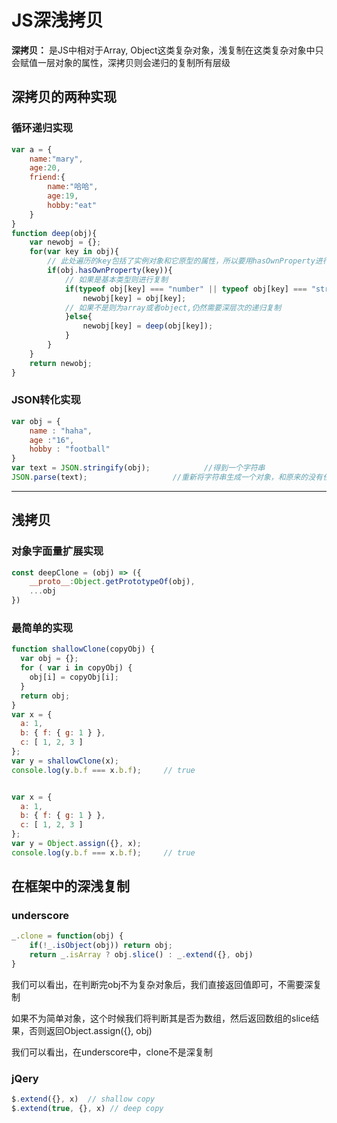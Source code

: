# JS深浅拷贝

**深拷贝：** 是JS中相对于Array, Object这类复杂对象，浅复制在这类复杂对象中只会赋值一层对象的属性，深拷贝则会递归的复制所有层级

## 深拷贝的两种实现

### 循环递归实现

```js
var a = {
    name:"mary",
    age:20,
    friend:{
        name:"哈哈",
        age:19,
        hobby:"eat"
    }
}
function deep(obj){
    var newobj = {};
    for(var key in obj){
        // 此处遍历的key包括了实例对象和它原型的属性，所以要用hasOwnProperty进行筛选(node环境不会，浏览器环境会列举原型属性)
        if(obj.hasOwnProperty(key)){
            // 如果是基本类型则进行复制
            if(typeof obj[key] === "number" || typeof obj[key] === "string" || typeof obj[key] === "boolean" || obj[key] === undefined || obj[key] === null){
                newobj[key] = obj[key];
            // 如果不是则为array或者object,仍然需要深层次的递归复制
            }else{
                newobj[key] = deep(obj[key]);
            }
        }
    }
    return newobj;
}
```

### JSON转化实现

```js
var obj = {
    name : "haha",
    age :"16",
    hobby : "football"
}
var text = JSON.stringify(obj);            //得到一个字符串
JSON.parse(text);                   //重新将字符串生成一个对象，和原来的没有任何关系
```

---

## 浅拷贝

### 对象字面量扩展实现

```js
const deepClone = (obj) => ({
    __proto__:Object.getPrototypeOf(obj),
    ...obj
})
```

### 最简单的实现

```js
function shallowClone(copyObj) {
  var obj = {};
  for ( var i in copyObj) {
    obj[i] = copyObj[i];
  }
  return obj;
}
var x = {
  a: 1,
  b: { f: { g: 1 } },
  c: [ 1, 2, 3 ]
};
var y = shallowClone(x);
console.log(y.b.f === x.b.f);     // true
```

```js

var x = {
  a: 1,
  b: { f: { g: 1 } },
  c: [ 1, 2, 3 ]
};
var y = Object.assign({}, x);
console.log(y.b.f === x.b.f);     // true

```

## 在框架中的深浅复制

### underscore

```js
_.clone = function(obj) {
    if(!_.isObject(obj)) return obj;
    return _.isArray ? obj.slice() : _.extend({}, obj)
}
```

我们可以看出，在判断完obj不为复杂对象后，我们直接返回值即可，不需要深复制

如果不为简单对象，这个时候我们将判断其是否为数组，然后返回数组的slice结果，否则返回Object.assign({}, obj)

我们可以看出，在underscore中，clone不是深复制

### jQery

```js
$.extend({}, x)  // shallow copy
$.extend(true, {}, x) // deep copy

```